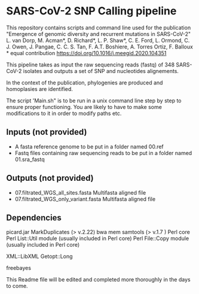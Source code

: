 # SARS-CoV-2 SNP Calling pipeline

This repository contains scripts and command line used for the publication
"Emergence of genomic diversity and recurrent mutations in SARS-CoV-2"
L. van Dorp, M. Acman*, D. Richard*, L. P. Shaw*, C. E. Ford, L. Ormond, C. J. Owen, J. Pangae, C. C. S. Tan, F. A.T. Boshiere, A. Torres Ortiz, F. Balloux
\* equal contribution
https://doi.org/10.1016/j.meegid.2020.104351

This pipeline takes as input the raw sequencing reads (fastq) of 348 SARS-CoV-2 isolates and outputs a set of SNP and nucleotides alignements.

In the context of the publication, phylogenies are produced and homoplasies are identified.

The script 'Main.sh" is to be run in a unix command line step by step to ensure proper functioning.
You are likely to have to make some modifications to it in order to modify paths etc.

## Inputs (not provided)
- A fasta reference genome to be put in a folder named 00.ref
- Fastq files containing raw sequencing reads to be put in a folder named 01.sra_fastq

## Outputs (not provided)
- 07.filtrated_WGS_all_sites.fasta Multifasta aligned file 
- 07.filtrated_WGS_only_variant.fasta Multifasta aligned file 

## Dependencies
picard.jar MarkDuplicates (> v.2.22)
bwa mem 
samtools (> v.1.7 )
Perl core
Perl List::Util module (usually included in Perl core)
Perl File::Copy module (usually included in Perl core)

XML::LibXML
Getopt::Long

freebayes


This Readme file will be edited and completed more thoroughly in the days to come.

